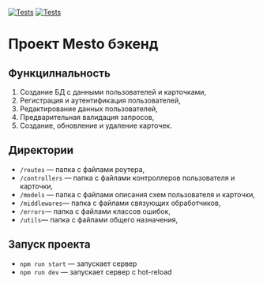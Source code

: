 [![Tests](../../actions/workflows/tests-13-sprint.yml/badge.svg)](../../actions/workflows/tests-13-sprint.yml) [![Tests](../../actions/workflows/tests-14-sprint.yml/badge.svg)](../../actions/workflows/tests-14-sprint.yml)
# Проект Mesto бэкенд

## Функцилнальность
1. Создание БД с данными пользователей и карточками,
2. Регистрация и аутентификация пользователей,
3. Редактирование данных пользователей,
4. Предварительная валидация запросов,
5. Создание, обновление и удаление карточек.

## Директории
- `/routes` — папка с файлами роутера,  
- `/controllers` — папка с файлами контроллеров пользователя и карточки,
- `/models` — папка с файлами описания схем пользователя и карточки,
- `/middlewares`— папка с файлами связующих обработчиков,
- `/errors`— папка с файлами классов ошибок,
- `/utils`— папка с файлами общего назначения,

## Запуск проекта
- `npm run start` — запускает сервер
- `npm run dev` — запускает сервер с hot-reload

